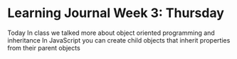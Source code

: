 # Learning Journal Week 3: Thursday
Today In class we talked more about object oriented programming and inheritance
In JavaScript you can create child objects that inherit properties from their parent objects

